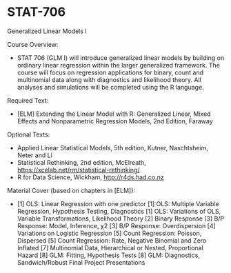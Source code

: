 # STAT-706

Generalized Linear Models I

Course Overview:
- STAT 706 (GLM I) will introduce generalized linear models by building on ordinary linear regression within the larger generalized framework. The course will focus on regression applications for binary, count and multinomial data along with diagnostics and likelihood theory. All analyses and simulations will be completed using the R language.

Required Text:
- [ELM] Extending the Linear Model with R: Generalized Linear, Mixed Effects and Nonparametric Regression Models, 2nd Edition, Faraway

Optional Texts:
- Applied Linear Statistical Models, 5th edition, Kutner, Naschtsheim, Neter and Li
- Statistical Rethinking, 2nd edition, McElreath, https://xcelab.net/rm/statistical-rethinking/
- R for Data Science, Wickham, http://r4ds.had.co.nz
   
Material Cover (based on chapters in [ELM]):

- [1] OLS: Linear Regression with one predictor [1] OLS: Multiple Variable Regression, Hypothesis Testing, Diagnostics [1] OLS: Variations of OLS, Variable Transformations, Likelihood Theory [2] Binary Response [3] B/P Response: Model, Inference, χ2 [3] B/P Response: Overdispersion [4] Variations on Logistic Regression [5] Count Regression: Poisson, Dispersed [5] Count Regression: Rate, Negative Binomial and Zero Inflated [7] Multinomial Data, Hierarchical or Nested, Proportional Hazard [8] GLM: Fitting, Hypothesis Tests [8] GLM: Diagnostics, Sandwich/Robust Final Project Presentations

